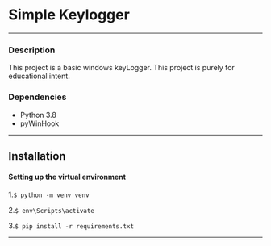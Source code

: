 # Simple Keylogger

---
### Description
This project is a basic windows keyLogger.
This project is purely for educational intent.

### Dependencies
- Python 3.8
- pyWinHook

---
## Installation
#### Setting up the virtual environment
1.``$ python -m venv venv``

2.``$ env\Scripts\activate``

3.``$ pip install -r requirements.txt``

---


